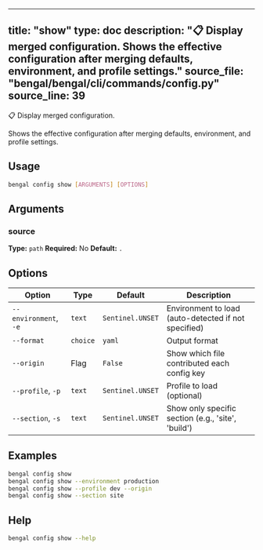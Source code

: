 
---
title: "show"
type: doc
description: "📋 Display merged configuration.  Shows the effective configuration after merging defaults, environment, and profile settings."
source_file: "bengal/bengal/cli/commands/config.py"
source_line: 39
---

📋 Display merged configuration.

Shows the effective configuration after merging defaults, environment,
and profile settings.


## Usage

```bash
bengal config show [ARGUMENTS] [OPTIONS]
```

## Arguments

### source

**Type:** `path`
**Required:** No
**Default:** `.`


## Options

| Option | Type | Default | Description |
|--------|------|---------|-------------|
| `--environment`, `-e` |`text` |`Sentinel.UNSET` |Environment to load (auto-detected if not specified) |
| `--format` |`choice` |`yaml` |Output format |
| `--origin` |Flag |`False` |Show which file contributed each config key |
| `--profile`, `-p` |`text` |`Sentinel.UNSET` |Profile to load (optional) |
| `--section`, `-s` |`text` |`Sentinel.UNSET` |Show only specific section (e.g., 'site', 'build') |


## Examples

```bash
bengal config show
bengal config show --environment production
bengal config show --profile dev --origin
bengal config show --section site
```



## Help

```bash
bengal config show --help
```
